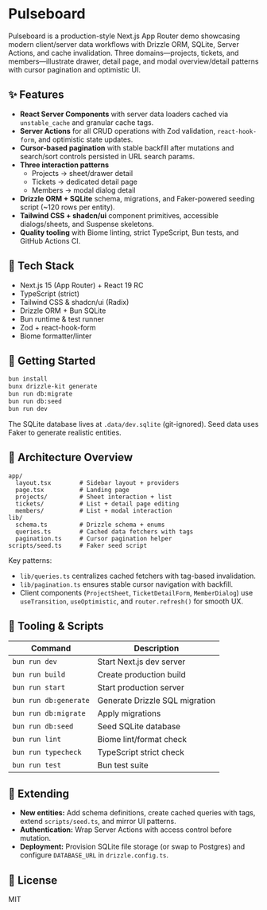 # Pulseboard

Pulseboard is a production-style Next.js App Router demo showcasing modern client/server data workflows with Drizzle ORM, SQLite, Server Actions, and cache invalidation. Three domains—projects, tickets, and members—illustrate drawer, detail page, and modal overview/detail patterns with cursor pagination and optimistic UI.

## ✨ Features

- **React Server Components** with server data loaders cached via `unstable_cache` and granular cache tags.
- **Server Actions** for all CRUD operations with Zod validation, `react-hook-form`, and optimistic state updates.
- **Cursor-based pagination** with stable backfill after mutations and search/sort controls persisted in URL search params.
- **Three interaction patterns**
  - Projects → sheet/drawer detail
  - Tickets → dedicated detail page
  - Members → modal dialog detail
- **Drizzle ORM + SQLite** schema, migrations, and Faker-powered seeding script (~120 rows per entity).
- **Tailwind CSS + shadcn/ui** component primitives, accessible dialogs/sheets, and Suspense skeletons.
- **Quality tooling** with Biome linting, strict TypeScript, Bun tests, and GitHub Actions CI.

## 🧱 Tech Stack

- Next.js 15 (App Router) + React 19 RC
- TypeScript (strict)
- Tailwind CSS & shadcn/ui (Radix)
- Drizzle ORM + Bun SQLite
- Bun runtime & test runner
- Zod + react-hook-form
- Biome formatter/linter

## 🚀 Getting Started

```bash
bun install
bunx drizzle-kit generate
bun run db:migrate
bun run db:seed
bun run dev
```

The SQLite database lives at `.data/dev.sqlite` (git-ignored). Seed data uses Faker to generate realistic entities.

## 🧭 Architecture Overview

```
app/
  layout.tsx        # Sidebar layout + providers
  page.tsx          # Landing page
  projects/         # Sheet interaction + list
  tickets/          # List + detail page editing
  members/          # List + modal interaction
lib/
  schema.ts         # Drizzle schema + enums
  queries.ts        # Cached data fetchers with tags
  pagination.ts     # Cursor pagination helper
scripts/seed.ts     # Faker seed script
```

Key patterns:

- `lib/queries.ts` centralizes cached fetchers with tag-based invalidation.
- `lib/pagination.ts` ensures stable cursor navigation with backfill.
- Client components (`ProjectSheet`, `TicketDetailForm`, `MemberDialog`) use `useTransition`, `useOptimistic`, and `router.refresh()` for smooth UX.

## 🧪 Tooling & Scripts

| Command               | Description                    |
| --------------------- | ------------------------------ |
| `bun run dev`         | Start Next.js dev server       |
| `bun run build`       | Create production build        |
| `bun run start`       | Start production server        |
| `bun run db:generate` | Generate Drizzle SQL migration |
| `bun run db:migrate`  | Apply migrations               |
| `bun run db:seed`     | Seed SQLite database           |
| `bun run lint`        | Biome lint/format check        |
| `bun run typecheck`   | TypeScript strict check        |
| `bun run test`        | Bun test suite                 |

## 🧰 Extending

- **New entities:** Add schema definitions, create cached queries with tags, extend `scripts/seed.ts`, and mirror UI patterns.
- **Authentication:** Wrap Server Actions with access control before mutation.
- **Deployment:** Provision SQLite file storage (or swap to Postgres) and configure `DATABASE_URL` in `drizzle.config.ts`.

## 📄 License

MIT
